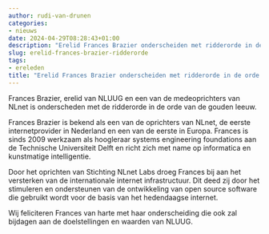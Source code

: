 ```yaml
---
author: rudi-van-drunen
categories:
- nieuws
date: 2024-04-29T08:28:43+01:00
description: "Erelid Frances Brazier onderscheiden met ridderorde in de orde van de gouden leeuw"
slug: erelid-frances-brazier-ridderorde
tags:
- ereleden
title: "Erelid Frances Brazier onderscheiden met ridderorde in de orde van de gouden leeuw"
---
```


Frances Brazier, erelid van NLUUG en een van de medeoprichters van NLnet is onderscheden met de ridderorde in de orde van de gouden leeuw.

Frances Brazier is bekend als een van de oprichters van NLnet, de eerste internetprovider in Nederland en een van de eerste in Europa. Frances is sinds 2009 werkzaam als hoogleraar systems engineering foundations aan de Technische Universiteit Delft en richt zich met name op informatica en kunstmatige intelligentie.

Door het oprichten van Stichting NLnet Labs droeg Frances bij aan het versterken van de internationale internet infrastructuur. Dit deed zij door het stimuleren en ondersteunen van de ontwikkeling van open source software die gebruikt wordt voor de basis van het hedendaagse internet.

Wij feliciteren Frances van harte met haar onderscheiding die ook zal bijdagen aan de doelstellingen en waarden van NLUUG.